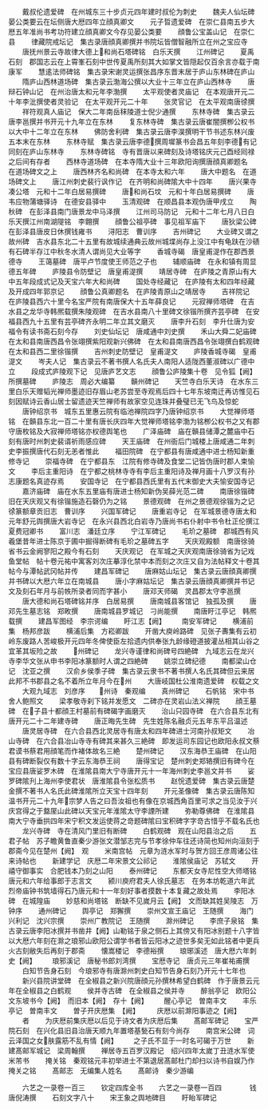 <!-- { "loadSidebar": true } -->
　　戴叔伦遗爱碑　在州城东三十步贞元四年建时叔伦为刺史
　　魏夫人仙坛碑　晏公类要云在坛侧唐大厯四年立顔真卿文
　　元子晢遗爱碑　在崇仁县南五步大厯五年准尚书考功符建立顔真卿文今存见晏公类要
　　顔鲁公宝盖山记　在崇仁县
　　律藏院戒坛记　集古录唐顔真卿撰并书院坛皆僧智融所立在州之宝应寺
　　唐抚州景云寺故律大德上和尚石塔碑铭　白乐天撰
　　江州碑记
　　夏禹石刻　郡国志云在上霄峯石刻中世传夏禹所刻其大如掌文皆隠起仅百余言亦载于南康军
　　慧逺法师碑铭　集古录宋谢灵运撰张昌序东晋末居于庐山东林碑在庐山
　　隋庐山西林道场碑　集古录云渤海公撰以大业十三年立在庐山西林寺
　　唐辩石钟山记　在州治唐太和元年李渤撰
　　太平观使者灵庙记　在本观唐开元二十年李沘撰使者灵验记　在太平观开元二十年
　　张灵官记　在太平观南唐徐撰
　　祥符观真人庙记　保大二年南岳秣陵道士倪少通撰
　　东林寺碑　集古录云唐李邕撰并书开元十九年立在东林
　　复东林寺碑　集古录云唐崔闇撰栁公权书以大中十二年立在东林
　　佛防舍利碑　集古录云唐李淏撰明干节书述东林兴废五本末在东林
　　东林寺赋　集古录云唐李德撰周墀篆书会昌五年刻李德有记同刻在庐山东林寺
　　东林寺碑铭　寺有晋唐以来碑刻及诗塔铭庆元己酉经囘禄之后间有存者
　　西林寺道场碑　在本寺隋大业十三年欧阳询撰唐顔真卿题名　在道场碑文之上
　　唐西林齐名和尚碑　在本寺太和六年
　　唐大中题名　在道场碑文上
　　唐江州刺史裴行讽作记　在齐明和尚碑隂大中十四年
　　唐兴果寺凑公塔　元和十二年白居易撰碑
　　唐和尚石坟　元和十年白居易撰碑
　　唐韦应物蒲塘驿诗　在德安县驿中
　　玉清观碑　在顺昌县本观伪唐甲戌立
　　陶秋碑　在彭泽县南门唐景龙中马泽撰
　　江州司马防记　元和十二年七月八日白乐天撰江州南湖隄铭　李翺撰
　　顔鲁公祖亭碑　事见祖军庙下
　　唐狄梁公碑　在彭泽县唐皮日休撰钱雍书
　　浔阳志　曹训序
　　吉州碑记
　　大业碑又谓之故州碑　吉水县东北二十五里有故城续通典云故州城堞尚存上没江中有龟趺在沙碛有石碑半存江中秋冬水清人谓尚见大业等字
　　香城寺碣　唐皇甫湜作在郡西景德寺
　　王蔼墓碑　唐平卢节度使王师范之子也
　　辅顺庙碑　在永和镇有周显德五年碑
　　庐陵县令防壁记　唐皇甫湜撰
　　靖居寺碑　在庐陵之青原山有大中五年段成式记及天宝六年大和尚碑
　　国处寺经藏记　在庐陵有太和四年经藏及开成四年郭京记
　　顔鲁公真卿题名　在庐陵青原山之靖居寺
　　吉祥院记　在庐陵县西六十里今名宝严院有南唐保大十五年薛良记
　　元寂禅师塔碑　在吉水县之龙华寺韩熈载撰朱陵观碑　在吉水县南八十里碑文徐锴所撰齐芸亭碑　在安福县西九十五里有芸亭碑齐永明二年立其文磨灭
　　唐李升石刻　李升仕唐为安福令有读书斋石刻今存
　　刘史仙坛记　唐咸通中刘史撰
　　禾山大舜二妃庙碑　在太和县南唐西昌令张翊撰紫阳观新兴佛碑　在太和县南唐西昌令张翊撰白鹤观碑　在太和县西二里徐锴撰
　　吉州刺史防壁记　皇甫湜文
　　庐陵香城寺碣　皇甫湜文
　　岑夫人记　集古录云不著书撰人名氏夫人南阳人适陇西董淑碑以广德中立
　　段成式庐陵观下记　见唐庐艺文志
　　顔鲁公庐陵集十卷　见令狐【阙】所撰墓碑
　　庐陵志　周必大编纂
　　贑州碑记
　　天竺寺白乐天诗　在水东三里白乐天赠韬光禅师墨迹旧存眉山老苏尝至寺观焉后四十七年东坡南迁再访惟见石刻因赋诗云香山居士留遗迹天竺禅师有故家空见连珠并叠璧已无飞鸟及惊蛇
　　唐钟绍京书　城东五里惠云院有临池禅院四字乃唐钟绍京书
　　大觉禅师塔铭　在贑县东北一百二十里有唐长庆四年大觉禅师塔铭李渤为铭栁公权书之又有郡守唐枚铭及大寂禅师塔铭亦权德舆笔也
　　广泽庙碑　庙在贑县储潭之麓庙中石刻有唐时州刺史裴谞祈雨感应碑
　　天王庙碑　在州衙后门城楼上唐咸通二年刺史李振撰唐代石刻无恙者惟此
　　福田院碑　在宁都县有唐咸通中进士杨知新重修寺记
　　崇福寺碑　在宁都县东　江院有修寺碑及食堂二记皆伪唐时郡人束愉文
　　李后主重阳诗　在宁都之桃林寺寺有李后主重阳诗及禅月画十八罗汉有孙志康题名真迹存焉
　　安国寺记　在宁都县西氏里有五代末御史大夫愉安国寺记
　　嘉济庙碑　庙在水东五里庙有唐进士杨知新伪吴薛光范二碑
　　南唐徐锴碑　旧在天庆观又有徐锴施造石磬仍为之铭
　　景德观碑　在州之景德观徐锴为之记徐篆额章贡旧志　曹训序
　　兴国军碑记
　　唐重岩寺记　在军城景德寺唐太和元年舒元舆撰唐大岩寺记　在永兴县西北白岩寺乃唐尚书右仆射中书令杜正伦撰江夏费冠卿书
　　富川志　潘廷立序
　　宁江军碑记
　　毛玠之墓碑　郡城西有风羲堡昔年进士陈京于圃中掘得断碑有毛玠之墓碑五字
　　天庆观殿额　南唐徐骑省书云金阙寥阳之殿今有石刻
　　天庆观记　在军城之天庆观南唐徐骑省为记戏鱼堂帖　帖十卷元祐中寓客刘次庄摹淳化禁中本而刻之次庄又自为法帖释文十卷其帖今与潭帖武冈帖并传
　　建昌军碑记
　　唐麻姑山坛记　集古录云唐顔真卿撰并书碑以大厯六年立在南城县
　　唐小字麻姑坛记　集古录云唐顔真卿撰并书记文及刻石年月与前帙所录者同而字甚小
　　唐邓天师碣　灵昌郡太守李邕撰
　　唐大德和尚石塔碑铭并序　白居易撰
　　唐南城县客馆记　独孤及撰
　　唐邓先生墓志铭　郑畋撰
　　唐南城县罗城记　刁尚能撰
　　南唐盱江亭记　韩熈载撰
　　建昌军图经　李宗谔编
　　盱江志【阙】
　　南安军碑记
　　横浦前集　杨邦彦跋
　　横浦后集　方崧卿跋
　　开凿大庾岭路碑　见张子夀集有云初岭东废路人苦峻极开元四年冬俾使臣左拾遗内供奉张九龄缘磴道披灌丛相其山谷之宜革其坂险之故
　　州碑记
　　龙兴寺谨律和尚碑号四絶碑　九域志云在龙兴寺李华文张从申书李阳冰篆额时人谓之四絶碑
　　姚崇立碑纪德
　　南都梁山仓记　沈亚之撰
　　汉俞乡侯季子碑　集古录云隶书不著书撰人名氏其碑但云来居此邦不书郡县之名不着所立年月今在州
　　大唐岐国杜公淮南遗爱碑　权载之文
　　大观九域志　刘彦序　　州诗　秦观编
　　真州碑记
　　石帆铭　宋中书舍人鲍照文
　　梁孝敬寺刹下铭并发愿文　二碑亦在灵岩山法义禅院
　　顔王墓碑　在子县十都顔王村墓前有碑碣字画磨灭
　　治山只园寺碑　在六合县东北有唐开元二十二年建寺碑
　　唐正晦先生碑　先生姓陈名融贞元五年东平吕温述
　　唐灵居寺碑　在六合县西北灵居寺有唐太和四年碑进士河南孙叔矩文
　　冶山寺碑　在六合县冶山寺寺有碑其来甚久三絶碑　即发运司东园记也欧阳永叔文蔡君谟书蔡君用顔笔而作褚体故名三絶
　　楚州碑记
　　汉东海恭王庙碑　在山阳县有碑断裂仅有数十字云东海恭王祠
　　唐得宝记　楚州刺史郑辂撰旧有碑今在宝应县唐娑罗木碑　在淮隂县南大宁寺唐开元十一年海州刺史李邕文并书
　　娑罗碑隂刋上海州李使君状　唐淮隂县令张松质书
　　赵恱遗爱碑　集古录云唐楚金撰不著书人名氏此碑淮隂所立天宝十四年刻
　　开元圣像碑　集古录云唐陈知温书开元二十九年宗梦人告之曰吾汝祖也有像在京城西角百里可求之当见汝于兴庆宫得之于盩厔山此碑以天宝元年淮隂太守李諲所建
　　弥勒尊佛碑　在淮隂县南大宁寺垂拱四年宋宁积文发运使蒋之竒题碑隂曰宝积碑字字竒古惜乎不载名氏也
　　龙兴寺碑　寺在清风门里旧有断碑
　　白鹤观碑　观在山阳县治之后
　　五君子帖　苏子瞻黄鲁直秦少游张文潜邹志完与节孝徐仲车往还诗简也知州向洹刻于郡斋今见在楚州【阙】　观
　　米南宫帖　元章为涟水军时与贺方回王彦周诸公往来诗帖也
　　新建学记　庆厯二年宋景文公祁记
　　淮隂侯庙记　苏轼文
　　开禧守御事实　合肥钱本乃刻之山阳
　　泰州碑记
　　东都天女寺尼性空大师塔铭　唐元和六年给事郎于志言文
　　颍川庾府君夫人徐氏墓志　在务本坊乾道六年武烈帝庙钟书筑墙得石乃唐元和十一年刻好事者摸数十本复藏之故处焉
　　李阳冰碑　在城隍庙
　　妙慈和尚塔铭　断缺不见嵗月云【阙】　文而缺其姓吴陵志　万钟序
　　通州碑记
　　舆亭记　郑獬撰
　　崇州文宣王庙记　王随撰
　　海门兴利记　沈兴宗撰
　　崇州广教院记　王随撰
　　滁州碑记
　　李庶子泉铭　集古录云唐李阳冰撰并书凿井【阙】山勒铭于泉之侧石上其傍又有阳冰别题十八字皆以大厯六年刻在滁之琅邪山欧阳公谓学书者皆云阳冰之迹世多矣无如此铭者中更兵火古刻敝失后再刻于郡斋
　　懐嵩楼记　李德裕撰
　　琅琊溪述　唐大厯六年刺史【阙】
　　琅邪溪记　唐秘书郎刘湾撰
　　宝厯寺记　唐贞元三年崔祐甫撰
　　白知节告身石刻　今琅邪寺有唐滁州刺史白知节告身石刻乃开元十七年也
　　新兴县院讲堂碑　在全椒县之新兴院唐顔元孙撰林希望白鹤碑　作于唐景云元年在全椒县之白鹤观
　　侯并寺古碑　在全椒县之侯并寺
　　醉翁亭记　欧阳公文东坡书今【阙】　而旧本【阙】　存十【阙】
　　醒心亭记　曽南丰文
　　丰乐亭记　曽南丰文
　　曽子开庆厯集　【阙】　　　庆厯以前滁阳事迹之【阙】
　　者
　　为庆厯前集庆厯以后见于诗文者为庆厯后集
　　髙邮军碑记
　　宝严院石刻　在兴化县旧县治唐天顺九年置塔基甃石有刻今尚存
　　南宫米公碑　词云泽国之女肤露筋不乱有情【阙】
　　之子氏不显于一时名可碣于万世
　　新建髙邮军城记　梁周翰撰
　　禅居寺五百罗汉殿记　绍兴四年太嵗丁丑涟水军使米芾书
　　掩关铭　秦观铭元丰初举进士不第退居髙邮杜门却扫以诗书自娱乃作掩关之铭
　　髙邮志　无编集人姓名
　　髙邮诗　秦少游编




　　六艺之一录卷一百三
　　钦定四库全书
　　六艺之一录卷一百四　　　　钱唐倪涛撰
　　石刻文字八十
　　宋王象之舆地碑目
　　盱眙军碑记
